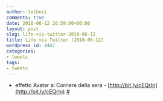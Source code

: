 ```yaml
---
author: leibniz
comments: true
date: 2010-06-12 20:59:00+00:00
layout: post
slug: life-via-twitter-2010-06-12
title: Life via Twitter (2010-06-12)
wordpress_id: 4447
categories:
- tweets
tags:
- tweets
---
```



	
  * effetto Avatar al Corriere della sera - [http://bit.ly/cEQrIn](http://bit.ly/cEQrIn) [#](http://twitter.com/leibniz/statuses/15993958839)


